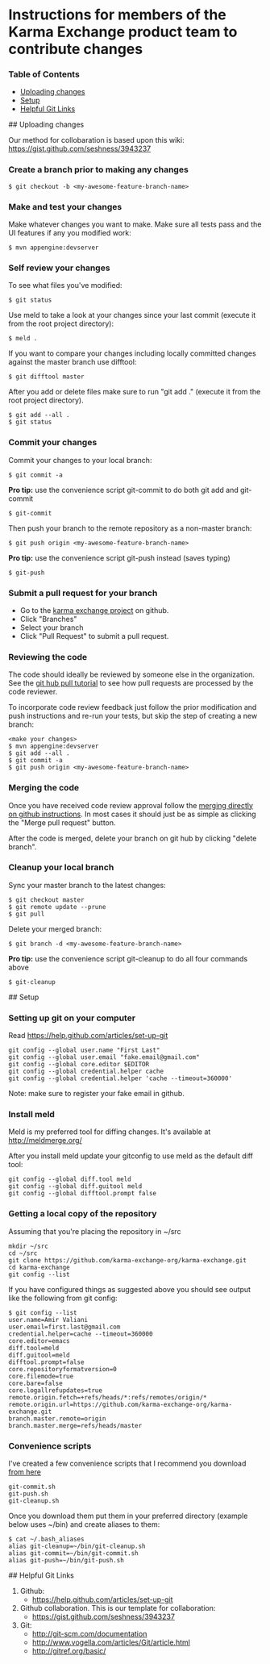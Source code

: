 # Instructions for members of the Karma Exchange product team to contribute changes

### Table of Contents

- [Uploading changes](#uploading)
- [Setup](#setup)
- [Helpful Git Links](#links)


<a name="uploading"/>
## Uploading changes

Our method for collobaration is based upon this wiki: https://gist.github.com/seshness/3943237

### Create a branch prior to making any changes

    $ git checkout -b <my-awesome-feature-branch-name>

### Make and test your changes

Make whatever changes you want to make. Make sure all tests pass and the UI features if any you modified work:

    $ mvn appengine:devserver

### Self review your changes

To see what files you've modified:

    $ git status

Use meld to take a look at your changes since your last commit (execute it from the root project directory):

    $ meld .

If you want to compare your changes including locally committed changes against the master branch use difftool:

    $ git difftool master

After you add or delete files make sure to run "git add ." (execute it from the root project directory).

    $ git add --all .
    $ git status

### Commit your changes

Commit your changes to your local branch:

    $ git commit -a

**Pro tip:** use the convenience script git-commit to do both git add and git-commit

    $ git-commit   

Then push your branch to the remote repository as a non-master branch:

    $ git push origin <my-awesome-feature-branch-name>

**Pro tip:** use the convenience script git-push instead (saves typing)

    $ git-push


### Submit a pull request for your branch

* Go to the [karma exchange project](https://github.com/karma-exchange-org/karma-exchange.git) on github.
* Click "Branches"
* Select your branch
* Click "Pull Request" to submit a pull request.

### Reviewing the code

The code should ideally be reviewed by someone else in the organization. See the [git hub pull tutorial](https://help.github.com/articles/using-pull-requests#managing-pull-requests) to see how pull requests are processed by the code reviewer.

To incorporate code review feedback just follow the prior modification and push instructions and re-run your tests, but skip the step of creating a new branch:

    <make your changes>
    $ mvn appengine:devserver
    $ git add --all .
    $ git commit -a    
    $ git push origin <my-awesome-feature-branch-name>

### Merging the code

Once you have received code review approval follow the [merging directly on github instructions](https://help.github.com/articles/merging-a-pull-request). In most cases it should just be as simple as clicking the "Merge pull request" button.

After the code is merged, delete your branch on git hub by clicking "delete branch".

### Cleanup your local branch

Sync your master branch to the latest changes:

    $ git checkout master
    $ git remote update --prune
    $ git pull

Delete your merged branch:

    $ git branch -d <my-awesome-feature-branch-name>

**Pro tip:** use the convenience script git-cleanup to do all four commands above

    $ git-cleanup

<a name="setup"/>
## Setup

### Setting up git on your computer

Read https://help.github.com/articles/set-up-git

    git config --global user.name "First Last"
    git config --global user.email "fake.email@gmail.com"
    git config --global core.editor $EDITOR
    git config --global credential.helper cache
    git config --global credential.helper 'cache --timeout=360000'

Note: make sure to register your fake email in github.

### Install meld

Meld is my preferred tool for diffing changes. It's available at http://meldmerge.org/

After you install meld update your gitconfig to use meld as the default diff tool:

    git config --global diff.tool meld
    git config --global diff.guitool meld
    git config --global difftool.prompt false

### Getting a local copy of the repository

Assuming that you're placing the repository in ~/src

    mkdir ~/src
    cd ~/src
    git clone https://github.com/karma-exchange-org/karma-exchange.git
    cd karma-exchange
    git config --list

If you have configured things as suggested above you should see output like the following from git config:

    $ git config --list
    user.name=Amir Valiani
    user.email=first.last@gmail.com
    credential.helper=cache --timeout=360000
    core.editor=emacs
    diff.tool=meld
    diff.guitool=meld
    difftool.prompt=false
    core.repositoryformatversion=0
    core.filemode=true
    core.bare=false
    core.logallrefupdates=true
    remote.origin.fetch=+refs/heads/*:refs/remotes/origin/*
    remote.origin.url=https://github.com/karma-exchange-org/karma-exchange.git
    branch.master.remote=origin
    branch.master.merge=refs/heads/master

### Convenience scripts

I've created a few convenience scripts that I recommend you download [from here](https://www.dropbox.com/sh/qbeli6omtrbdoyu/oG4QNpe79L)

    git-commit.sh
    git-push.sh
    git-cleanup.sh

Once you download them put them in your preferred directory (example below uses ~/bin) and create aliases to them:

    $ cat ~/.bash_aliases
    alias git-cleanup=~/bin/git-cleanup.sh
    alias git-commit=~/bin/git-commit.sh
    alias git-push=~/bin/git-push.sh

<a name="links"/>
## Helpful Git Links

1. Github:
   * https://help.github.com/articles/set-up-git
2. Github collaboration. This is our template for collaboration:
   * https://gist.github.com/seshness/3943237
3. Git:
   * http://git-scm.com/documentation
   * http://www.vogella.com/articles/Git/article.html
   * http://gitref.org/basic/
